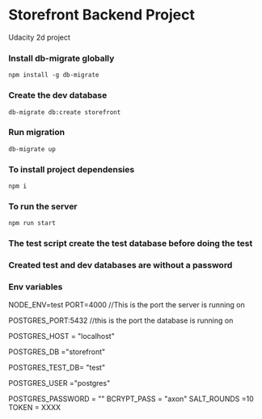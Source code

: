 # Storefront Backend Project

Udacity 2d project

### Install db-migrate globally

`npm install -g db-migrate`

### Create the dev database

`db-migrate db:create storefront`

### Run migration

`db-migrate up`

### To install project dependensies

`npm i`

### To run the server

`npm run start`

### The test script create the test database before doing the test

### Created test and dev databases are without a password

### Env variables

NODE_ENV=test
PORT=4000 //This is the port the server is running on

POSTGRES_PORT:5432 //this is the port the database is running on

POSTGRES_HOST = "localhost"

POSTGRES_DB ="storefront"

POSTGRES_TEST_DB= "test"

POSTGRES_USER ="postgres"

POSTGRES_PASSWORD = ""
BCRYPT_PASS = "axon"
SALT_ROUNDS =10
TOKEN = XXXX
